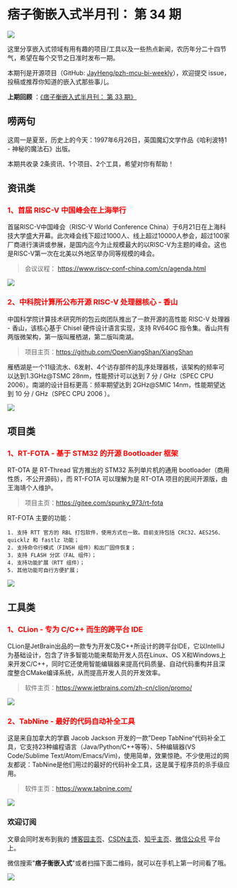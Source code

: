 # 痞子衡嵌入式半月刊： 第 34 期

![](http://henjay724.com/image/cnblogs/pzh_mcu_bi_weekly.PNG)

这里分享嵌入式领域有用有趣的项目/工具以及一些热点新闻，农历年分二十四节气，希望在每个交节之日准时发布一期。

本期刊是开源项目（GitHub: [JayHeng/pzh-mcu-bi-weekly](https://github.com/JayHeng/pzh-mcu-bi-weekly)），欢迎提交 issue，投稿或推荐你知道的嵌入式那些事儿。

**上期回顾** ：[《痞子衡嵌入式半月刊： 第 33 期》](https://www.cnblogs.com/henjay724/p/14879976.html)

## 唠两句

这周一是夏至，历史上的今天：1997年6月26日，英国魔幻文学作品《哈利波特1 - 神秘的魔法石》出版。

本期共收录 2条资讯、1个项目、2个工具，希望对你有帮助！

## 资讯类

### <font color="red">1、首届 RISC-V 中国峰会在上海举行</font>

首届RISC-V中国峰会（RISC-V World Conference China）于6月21日在上海科技大学盛大开幕。此次峰会线下超过1000人、线上超过10000人参会，超过100家厂商进行演讲或参展，是国内迄今为止规模最大的以RISC-V为主题的峰会。这也是RISC-V第一次在北美以外地区举办同等规模的峰会。

> 会议议程： https://www.riscv-conf-china.com/cn/agenda.html

![](http://henjay724.com/image/biweekly20210626/RISC-V_World_Conference_China_1st.PNG)

### <font color="red">2、中科院计算所公布开源 RISC-V 处理器核心 - 香山</font>

中国科学院计算技术研究所的包云岗团队推出了一款开源的高性能 RISC-V 处理器 - 香山，该核心基于 Chisel 硬件设计语言实现，支持 RV64GC 指令集。香山共有两版微架构，第一版叫雁栖湖，第二版叫南湖。

> 项目主页：https://github.com/OpenXiangShan/XiangShan

雁栖湖是一个11级流水、6发射、4个访存部件的乱序处理器核，该架构的频率可以达到1.3GHz@TSMC 28nm，性能预计可以达到 7 分 / GHz（SPEC CPU 2006）。南湖的设计目标更高：频率期望达到 2GHz@SMIC 14nm，性能期望达到 10 分 / GHz（SPEC CPU 2006 ）。

![](http://henjay724.com/image/biweekly20210626/Xiangshan_yanxihu.PNG)

## 项目类

### <font color="red">1、RT-FOTA - 基于 STM32 的开源 Bootloader 框架</font>

RT-OTA 是 RT-Thread 官方推出的 STM32 系列单片机的通用 bootloader（商用性质，不公开源码），而 RT-FOTA 可以理解为是 RT-OTA 项目的民间开源版，由王海靖个人维护。  

> 项目主页：https://gitee.com/spunky_973/rt-fota

RT-FOTA 主要的功能：

```text
1. 支持 RTT 官方的 RBL 打包软件，使用方式也一致。目前支持包括 CRC32、AES256、quicklz 和 fastlz 功能；
2. 支持命令行模式（FINSH 组件）和出厂固件恢复；
3. 支持 FLASH 分区（FAL 组件）；
4. 支持功能扩展（RTT 组件）；
5. 其他功能可自行方便扩展；
```

![](http://henjay724.com/image/biweekly20210626/RT-FOTA.PNG)

## 工具类

### <font color="red">1、CLion - 专为 C/C++ 而生的跨平台 IDE</font>

CLion是JetBrain出品的一款专为开发C及C++所设计的跨平台IDE，它以IntelliJ为基础设计，包含了许多智能功能来帮助开发人员在Linux、OS X和Windows上来开发C/C++，同时它还使用智能编辑器来提高代码质量、自动代码重构并且深度整合CMake编译系统，从而提高开发人员的开发效率。

> 软件主页：https://www.jetbrains.com/zh-cn/clion/promo/

![](http://henjay724.com/image/biweekly20210626/CLion.PNG)

### <font color="red">2、TabNine - 最好的代码自动补全工具</font>

这是来自加拿大的学霸 Jacob Jackson 开发的一款”Deep TabNine“代码补全工具，它支持23种编程语言（Java/Python/C++等等）、5种编辑器(VS Code/Sublime Text/Atom/Emacs/Vim)，使用简单，效果惊艳。不少使用过的网友都说：TabNine是他们用过的最好的代码补全工具，这是属于程序员的杀手级应用。

> 软件主页：https://www.tabnine.com/

![](http://henjay724.com/image/biweekly20210626/TabNine.gif)

### 欢迎订阅

文章会同时发布到我的 [博客园主页](https://www.cnblogs.com/henjay724/)、[CSDN主页](https://blog.csdn.net/henjay724)、[知乎主页](https://www.zhihu.com/people/henjay724)、[微信公众号](http://weixin.sogou.com/weixin?type=1&query=痞子衡嵌入式) 平台上。

微信搜索"__痞子衡嵌入式__"或者扫描下面二维码，就可以在手机上第一时间看了哦。

![](http://henjay724.com/image/github/pzhMcu_qrcode_258x258.jpg)

